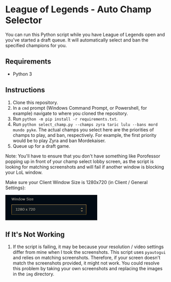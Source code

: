 # League of Legends - Auto Champ Selector

You can run this Python script while you have League of Legends open and you've started a draft queue. It will automatically select and ban the specified champions for you.

## Requirements

- Python 3

## Instructions

1. Clone this repository.
2. In a `cmd` prompt (Windows Command Prompt, or Powershell, for example) navigate to where you cloned the repository.
3.  Run `python -m pip install -r requirements.txt`. 
4. Run `python select_champ.py --champs zyra taric lulu --bans mord mundo pyke`. The actual champs you select here are the priorities of champs to play, and ban, respectively. For example, the first priority would be to play Zyra and ban Mordekaiser.
5. Queue up for a draft game.

Note: You'll have to ensure that you don't have something like Porofessor popping up in front of your champ select lobby screen, as the script is looking for matching screenshots and will fail if another window is blocking your LoL window.

Make sure your Client Window Size is 1280x720 (in Client / General Settings):

![Window Size](./img/window_size.png)

## If It's Not Working

1. If the script is failing, it may be because your resolution / video settings differ from mine when I took the screenshots. This script uses `pyautogui` and relies on matching screenshots. Therefore, if your screen doesn't match the screenshots provided, it might not work. You could resolve this problem by taking your own screenshots and replacing the images in the `img` directory.
